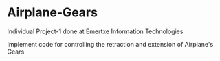 # Airplane-Gears
Individual Project-1 done at Emertxe Information Technologies

Implement code for controlling the retraction and extension of Airplane's Gears
